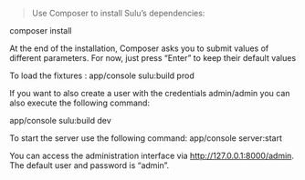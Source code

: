 > Use Composer to install Sulu’s dependencies:

composer install

At the end of the installation, Composer asks you to submit values of different parameters. For now, just press “Enter” to keep their default values


To load the fixtures :
app/console sulu:build prod


If you want to also create a user with the credentials admin/admin you can also execute the following command:

app/console sulu:build dev

To start the server use the following command:
app/console server:start

You can access the administration interface via http://127.0.0.1:8000/admin. The default user and password is “admin”. 